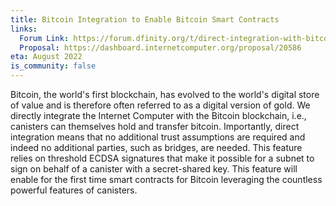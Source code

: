 ```yaml
---
title: Bitcoin Integration to Enable Bitcoin Smart Contracts
links:
  Forum Link: https://forum.dfinity.org/t/direct-integration-with-bitcoin/6147
  Proposal: https://dashboard.internetcomputer.org/proposal/20586
eta: August 2022
is_community: false
---
```


Bitcoin, the world's first blockchain, has evolved to the world's digital store of value and is therefore often referred to as a digital version of gold. We directly integrate the Internet Computer with the Bitcoin blockchain, i.e., canisters can themselves hold and transfer bitcoin. Importantly, direct integration means that no additional trust assumptions are required and indeed no additional parties, such as bridges, are needed. This feature relies on threshold ECDSA signatures that make it possible for a subnet to sign on behalf of a canister with a secret-shared key. This feature will enable for the first time smart contracts for Bitcoin leveraging the countless powerful features of canisters.
